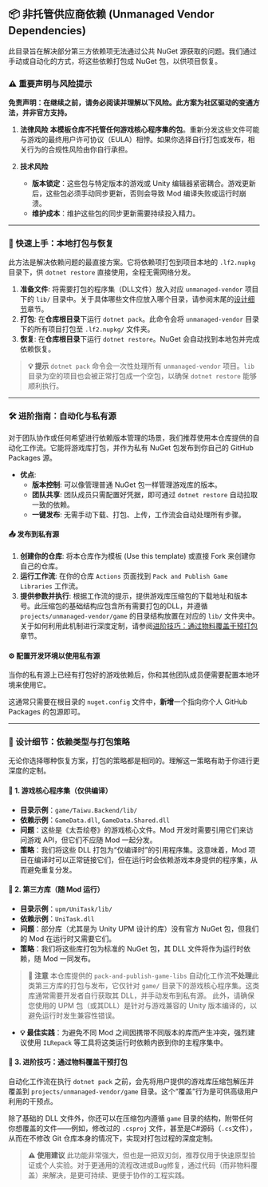 ## 📦 非托管供应商依赖 (Unmanaged Vendor Dependencies)

此目录旨在解决部分第三方依赖项无法通过公共 NuGet 源获取的问题。我们通过手动或自动化的方式，将这些依赖打包成 NuGet 包，以供项目恢复。

### ⚠️ 重要声明与风险提示

**免责声明：在继续之前，请务必阅读并理解以下风险。此方案为社区驱动的变通方法，并非官方支持。**

1.  **法律风险**
    **本模板仓库不托管任何游戏核心程序集的包**。重新分发这些文件可能与游戏的最终用户许可协议（EULA）相悖。如果你选择自行打包或发布，相关行为的合规性风险由你自行承担。

2.  **技术风险**
    - **版本锁定**：这些包与特定版本的游戏或 Unity 编辑器紧密耦合。游戏更新后，这些包必须手动同步更新，否则会导致 Mod 编译失败或运行时崩溃。
    - **维护成本**：维护这些包的同步更新需要持续投入精力。

---

### 🚀 快速上手：本地打包与恢复

此方法是解决依赖问题的最直接方案。它将依赖项打包到项目本地的 `.lf2.nupkg` 目录下，供 `dotnet restore` 直接使用，全程无需网络分发。

1.  **准备文件**: 将需要打包的程序集（DLL文件）放入对应 `unmanaged-vendor` 项目下的 `lib/` 目录中。关于具体哪些文件应放入哪个目录，请参阅末尾的[设计细节](#-设计细节依赖类型与打包策略)章节。
2.  **打包**: 在**仓库根目录**下运行 `dotnet pack`。此命令会将 `unmanaged-vendor` 目录下的所有项目打包至 `.lf2.nupkg/` 文件夹。
3.  **恢复**: 在**仓库根目录**下运行 `dotnet restore`。NuGet 会自动找到本地包并完成依赖恢复。

> **💡 提示**
> `dotnet pack` 命令会一次性处理所有 `unmanaged-vendor` 项目。`lib` 目录为空的项目也会被正常打包成一个空包，以确保 `dotnet restore` 能够顺利执行。

---

### 🛠️ 进阶指南：自动化与私有源

对于团队协作或任何希望进行依赖版本管理的场景，我们推荐使用本仓库提供的自动化工作流。它能将游戏库打包，并作为私有 NuGet 包发布到你自己的 GitHub Packages 源。

- **优点**:
  - **版本控制**: 可以像管理普通 NuGet 包一样管理游戏库的版本。
  - **团队共享**: 团队成员只需配置好凭据，即可通过 `dotnet restore` 自动拉取一致的依赖。
  - **一键发布**: 无需手动下载、打包、上传，工作流会自动处理所有步骤。

#### 📤 发布到私有源

1.  **创建你的仓库**: 将本仓库作为模板 (Use this template) 或直接 Fork 来创建你自己的仓库。
2.  **运行工作流**: 在你的仓库 `Actions` 页面找到 `Pack and Publish Game Libraries` 工作流。
3.  **提供参数并执行**: 根据工作流的提示，提供游戏库压缩包的下载地址和版本号。此压缩包的基础结构应包含所有需要打包的DLL，并遵循 `projects/unmanaged-vendor/game` 的目录结构放置在对应的 `lib/` 文件夹中。关于如何利用此机制进行深度定制，请参阅[进阶技巧：通过物料覆盖干预打包](#-进阶技巧通过物料覆盖干预打包)章节。

#### ⚙️ 配置开发环境以使用私有源

当你的私有源上已经有打包好的游戏依赖后，你和其他团队成员便需要配置本地环境来使用它。

这通常只需要在根目录的 `nuget.config` 文件中，**新增**一个指向你个人 GitHub Packages 的包源即可。

---

### 🧬 设计细节：依赖类型与打包策略

无论你选择哪种恢复方案，打包的策略都是相同的。理解这一策略有助于你进行更深度的定制。

#### 🧱 1. 游戏核心程序集（仅供编译）
- **目录示例**：`game/Taiwu.Backend/lib/`
- **依赖示例**：`GameData.dll`, `GameData.Shared.dll`
- **问题**：这些是《太吾绘卷》的游戏核心文件。Mod 开发时需要引用它们来访问游戏 API，但它们不应随 Mod 一起分发。
- **策略**：我们将这些 DLL 打包为“仅编译时”的引用程序集。这意味着，Mod 项目在编译时可以正常链接它们，但在运行时会依赖游戏本身提供的程序集，从而避免重复分发。

#### 🧩 2. 第三方库（随 Mod 运行）
- **目录示例**：`upm/UniTask/lib/`
- **依赖示例**：`UniTask.dll`
- **问题**：部分库（尤其是为 Unity UPM 设计的库）没有官方 NuGet 包，但我们的 Mod 在运行时又需要它们。
- **策略**：我们将这些库打包为标准的 NuGet 包，其 DLL 文件将作为运行时依赖，随 Mod 一同发布。

> **📝 注意**
> 本仓库提供的 `pack-and-publish-game-libs` 自动化工作流**不处理**此类第三方库的打包与发布，它仅针对 `game/` 目录下的游戏核心程序集。这类库通常需要开发者自行获取其 DLL，并手动发布到私有源。
> 此外，请确保您使用的 UPM 包（或其DLL）是针对与游戏兼容的 Unity 版本编译的，以避免运行时发生兼容性错误。

- **💡 最佳实践**：为避免不同 Mod 之间因携带不同版本的库而产生冲突，强烈建议使用 `ILRepack` 等工具将这类运行时依赖内嵌到你的主程序集中。

#### 🔧 3. 进阶技巧：通过物料覆盖干预打包
自动化工作流在执行 `dotnet pack` 之前，会先将用户提供的游戏库压缩包解压并覆盖到 `projects/unmanaged-vendor/game` 目录。这个“覆盖”行为是可供高级用户利用的干预点。

除了基础的 DLL 文件外，你还可以在压缩包内遵循 `game` 目录的结构，附带任何你想覆盖的文件——例如，修改过的 `.csproj` 文件，甚至是C#源码（`.cs`文件），从而在不修改 Git 仓库本身的情况下，实现对打包过程的深度定制。

> **⚠️ 使用建议**
> 此功能非常强大，但也是一把双刃剑，推荐仅用于快速原型验证或个人实验。对于更通用的流程改进或Bug修复，通过代码（而非物料覆盖）来解决，是更可持续、更便于协作的工程实践。